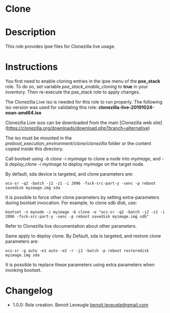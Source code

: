 # Clone

# Description

This role provides ipxe files for Clonezilla live usage.

# Instructions

You first need to enable cloning entries in the ipxe menu of the **pxe_stack**
role. To do so, set variable *pxe_stack_enable_cloning* to **true** in your
inventory. Then re-execute the pxe_stack role to apply changes.

The Clonezilla Live iso is needed for this role to run properly. The following
iso version was used for validating this role:
**clonezilla-live-20191024-eoan-amd64.iso**

Clonezilla Live isos can be downloaded from the main [Clonezilla web site]
(https://clonezilla.org/downloads/download.php?branch=alternative)

The iso must be mounted in the *preboot_execution_environment/clone/clonezilla*
folder or the content copied inside this directory.

Call bootset using *-b clone -i myimage* to clone a node into *myimage*, and
*-b deploy_clone -i myimage* to deploy *myimage* on the target node.

By default, sda device is targeted, and clone parameters are:

```
ocs-sr -q2 -batch -j2 -z1 -i 2096 -fsck-src-part-y -senc -p reboot savedisk myimage.img sda
```

It is possible to force other clone parameters by setting extra-parameters
during bootset invocation. For example, to clone sdb disk, use:

```
bootset -n mynode -i myimage -b clone -e "ocs-sr -q2 -batch -j2 -z1 -i 2096 -fsck-src-part-y -senc -p reboot savedisk myimage.img sdb"
```

Refer to Clonezilla live documentation about other parameters.

Same apply to deploy clone. By Default, sda is targeted, and restore clone
parameters are:

```
ocs-sr -g auto -e1 auto -e2 -r -j2 -batch -p reboot restoredisk myimage.img sda
```

It is possible to replace these parameters using extra parameters when invoking
bootset.

# Changelog

* 1.0.0: Role creation. Benoit Leveugle <benoit.leveugle@gmail.com>

